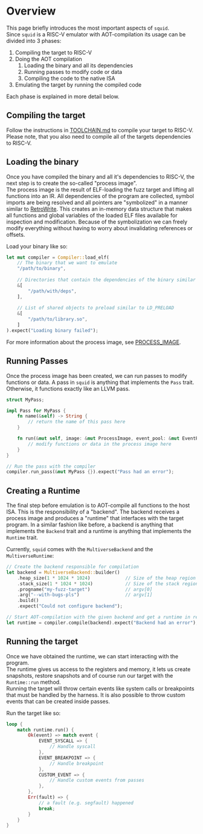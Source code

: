 # Overview

This page briefly introduces the most important aspects of `squid`.   
Since `squid` is a RISC-V emulator with AOT-compilation its usage can be divided into 3 phases:

1. Compiling the target to RISC-V
2. Doing the AOT compilation
    1. Loading the binary and all its dependencies
    2. Running passes to modify code or data
    3. Compiling the code to the native ISA
3. Emulating the target by running the compiled code

Each phase is explained in more detail below.

## Compiling the target
Follow the instructions in [TOOLCHAIN.md](./TOOLCHAIN.md) to compile your target to RISC-V.
Please note, that you also need to compile all of the targets dependencies to RISC-V.

## Loading the binary
Once you have compiled the binary and all it's dependencies to RISC-V, the next step is to create the so-called "process image".   
The process image is the result of ELF-loading the fuzz target and lifting all functions into an IR.
All dependencies of the program are collected, symbol imports are being resolved and all pointers are "symbolized" in
a manner similar to [RetroWrite](https://github.com/HexHive/RetroWrite).
This creates an in-memory data structure that makes all functions and global variables of the loaded ELF files available for
inspection and modification. Because of the symbolization we can freely modify everything without having to worry about
invalidating references or offsets.

Load your binary like so:
```rs
let mut compiler = Compiler::load_elf(
    // The binary that we want to emulate
    "/path/to/binary",
    
    // Directories that contain the dependencies of the binary similar to LD_LIBRARY_PATH
    &[
        "/path/with/deps",
    ],
    
    // List of shared objects to preload similar to LD_PRELOAD
    &[
        "/path/to/library.so",
    ]
).expect("Loading binary failed");
```

For more information about the process image, see [PROCESS\_IMAGE](./PROCESS_IMAGE/).

## Running Passes
Once the process image has been created, we can run passes to modify functions or data. 
A pass in `squid` is anything that implements the `Pass` trait. Otherwise, it functions exactly
like an LLVM pass.

```rs
struct MyPass;

impl Pass for MyPass {
    fn name(&self) -> String {
        // return the name of this pass here
    }

    fn run(&mut self, image: &mut ProcessImage, event_pool: &mut EventPool, logger: &Logger) -> Result<(), String> {
        // modify functions or data in the process image here
    }
}

// Run the pass with the compiler
compiler.run_pass(&mut MyPass {}).expect("Pass had an error");
```

## Creating a Runtime
The final step before emulation is to AOT-compile all functions to the host ISA.
This is the responsibility of a "backend".
The backend receives a process image and produces a "runtime" that interfaces with the target program. 
In a similar fashion like before, a backend is anything that implements the `Backend` trait and a runtime
is anything that implements the `Runtime` trait.

Currently, `squid` comes with the `MultiverseBackend` and the `MultiverseRuntime`:
```rs
// Create the backend responsible for compilation
let backend = MultiverseBackend::builder()
    .heap_size(1 * 1024 * 1024)             // Size of the heap region
    .stack_size(1 * 1024 * 1024)            // Size of the stack region
    .progname("my-fuzz-target")             // argv[0]
    .arg("--with-bugs-pls")                 // argv[1]
    .build()
    .expect("Could not configure backend");

// Start AOT-compilation with the given backend and get a runtime in return
let runtime = compiler.compile(backend).expect("Backend had an error");
```

## Running the target
Once we have obtained the runtime, we can start interacting with the program.    
The runtime gives us access to the registers and memory, it lets us create snapshots, restore
snapshots and of course run our target with the `Runtime::run` method.   
Running the target will throw certain events like system calls or breakpoints that
must be handled by the harness.
It is also possible to throw custom events that can be created inside passes.

Run the target like so:
```rs
loop {
    match runtime.run() {
        Ok(event) => match event {
            EVENT_SYSCALL => {
                // Handle syscall
            },
            EVENT_BREAKPOINT => {
                // Handle breakpoint
            },
            CUSTOM_EVENT => {
                // Handle custom events from passes
            },
        },
        Err(fault) => {
            // a fault (e.g. segfault) happened
            break;
        }
    }
}
```
